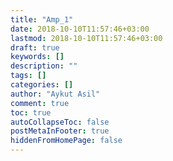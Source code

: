 ```yaml
---
title: "Amp_1"
date: 2018-10-10T11:57:46+03:00
lastmod: 2018-10-10T11:57:46+03:00
draft: true
keywords: []
description: ""
tags: []
categories: []
author: "Aykut Asil"
comment: true
toc: true
autoCollapseToc: false
postMetaInFooter: true
hiddenFromHomePage: false
---
```

